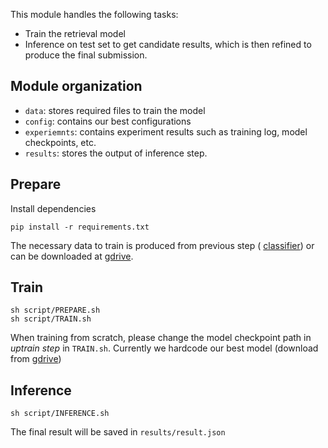 This module handles the following tasks:
- Train the retrieval model
- Inference on test set to get candidate results, which is then refined to produce the final submission.

## Module organization 
- `data`: stores required files to train the model
- `config`: contains our best configurations
- `experiemnts`: contains experiment results such as training log, model checkpoints, etc.
- `results`: stores the output of inference step.

## Prepare
Install dependencies
```
pip install -r requirements.txt
```
The necessary data to train is produced from previous step ( [classifier](../classifier)) or can be downloaded at [gdrive](https://drive.google.com/drive/folders/11AziLNiIZvyb10AkyodOMv_za64wSB-a?usp=sharing).

## Train
```
sh script/PREPARE.sh
sh script/TRAIN.sh
```
When training from scratch, please change the model checkpoint path in *uptrain step* in `TRAIN.sh`. Currently we hardcode our best model (download from [gdrive](https://drive.google.com/drive/folders/117cxzdS6JWNW3KuJwOrQcoW8Qm91CN-H?usp=sharing))

## Inference
```
sh script/INFERENCE.sh
```
The final result will be saved in `results/result.json`